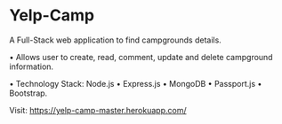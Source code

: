 # Yelp-Camp
A Full-Stack web application to find campgrounds details.

• Allows user to create, read, comment, update and delete campground information.

• Technology Stack: Node.js • Express.js • MongoDB • Passport.js • Bootstrap.

Visit: https://yelp-camp-master.herokuapp.com/
